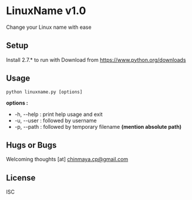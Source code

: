 # LinuxName v1.0
Change your Linux name with ease

## Setup
Install 2.7.* to run with
Download from https://www.python.org/downloads

## Usage
```python linuxname.py [options]```

**options :**
- -h, --help : print help usage and exit
- -u, --user : followed by username
- -p, --path : followed by temporary filename **(mention absolute path)**

## Hugs or Bugs
Welcoming thoughts [at] chinmaya.cp@gmail.com
 
## License
ISC

